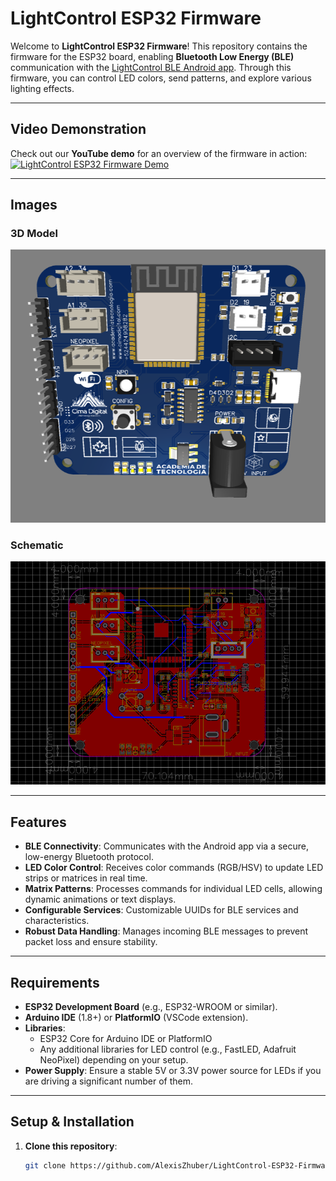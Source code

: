 # LightControl ESP32 Firmware

Welcome to **LightControl ESP32 Firmware**! This repository contains the firmware for the ESP32 board, enabling **Bluetooth Low Energy (BLE)** communication with the [LightControl BLE Android app](https://github.com/AlexisZhuber/LightControlBleAndroid). Through this firmware, you can control LED colors, send patterns, and explore various lighting effects.

---

## Video Demonstration

Check out our **YouTube demo** for an overview of the firmware in action:  
[![LightControl ESP32 Firmware Demo](https://img.youtube.com/vi/VYWe0CdZpbw/0.jpg)](https://www.youtube.com/watch?v=VYWe0CdZpbw)

---

## Images

### 3D Model
![3D Model](./images/3d.png)

### Schematic
![Schematic](./images/schematic.png)

---

## Features

- **BLE Connectivity**: Communicates with the Android app via a secure, low-energy Bluetooth protocol.
- **LED Color Control**: Receives color commands (RGB/HSV) to update LED strips or matrices in real time.
- **Matrix Patterns**: Processes commands for individual LED cells, allowing dynamic animations or text displays.
- **Configurable Services**: Customizable UUIDs for BLE services and characteristics.
- **Robust Data Handling**: Manages incoming BLE messages to prevent packet loss and ensure stability.

---

## Requirements

- **ESP32 Development Board** (e.g., ESP32-WROOM or similar).
- **Arduino IDE** (1.8+) or **PlatformIO** (VSCode extension).
- **Libraries**:  
  - ESP32 Core for Arduino IDE or PlatformIO  
  - Any additional libraries for LED control (e.g., FastLED, Adafruit NeoPixel) depending on your setup.
- **Power Supply**: Ensure a stable 5V or 3.3V power source for LEDs if you are driving a significant number of them.

---

## Setup & Installation

1. **Clone this repository**:
   ```bash
   git clone https://github.com/AlexisZhuber/LightControl-ESP32-Firmware.git
